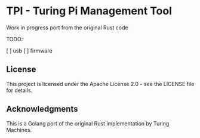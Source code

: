 # TPI - Turing Pi Management Tool

Work in progress port from the original Rust code

TODO:

[ ] usb
[ ] firmware

## License

This project is licensed under the Apache License 2.0 - see the LICENSE file for details.

## Acknowledgments

This is a Golang port of the original Rust implementation by Turing Machines. 